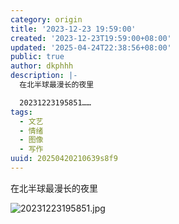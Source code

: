 ```yaml
---
category: origin
title: '2023-12-23 19:59:00'
created: '2023-12-23T19:59:00+08:00'
updated: '2025-04-24T22:38:56+08:00'
public: true
author: dkphhh
description: |-
  在北半球最漫长的夜里

  20231223195851……
tags:
  - 文艺
  - 情绪
  - 图像
  - 写作
uuid: 20250420210639s8f9
---
```


在北半球最漫长的夜里

![20231223195851.jpg](https://img.dkphhh.me/20231223195851.jpg)
